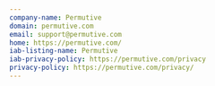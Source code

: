 ```yaml
---
company-name: Permutive
domain: permutive.com
email: support@permutive.com
home: https://permutive.com/
iab-listing-name: Permutive
iab-privacy-policy: https://permutive.com/privacy
privacy-policy: https://permutive.com/privacy/
---
```




